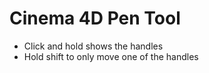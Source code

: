 # Cinema 4D Pen Tool

- Click and hold shows the handles
- Hold shift to only move one of the handles
